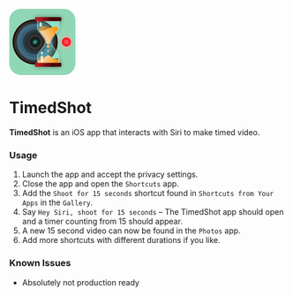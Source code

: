 ![test](design/Icon.png "test")

TimedShot
=========

**TimedShot** is an iOS app that interacts with Siri to make timed video.

### Usage

1. Launch the app and accept the privacy settings.
2. Close the app and open the `Shortcuts` app.
3. Add the `Shoot for 15 seconds` shortcut found in `Shortcuts from Your Apps` in the `Gallery`.
4. Say `Hey Siri, shoot for 15 seconds` – The TimedShot app should open and a timer counting from 15 should appear.
5. A new 15 second video can now be found in the `Photos` app.
6. Add more shortcuts with different durations if you like.

### Known Issues

- Absolutely not production ready

